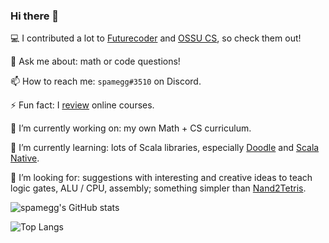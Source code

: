 ### Hi there 👋

:computer: I contributed a lot to [Futurecoder](https://futurecoder.io) and [OSSU CS](https://github.com/ossu/computer-science/), so check them out!

💬 Ask me about: math or code questions!

📫 How to reach me: `spamegg#3510` on Discord.

⚡ Fun fact: I [review](https://github.com/spamegg1/reviews) online courses.

🔭 I’m currently working on: my own Math + CS curriculum.

🌱 I’m currently learning: lots of Scala libraries, especially [Doodle](https://github.com/creativescala/doodle) and [Scala Native](https://scala-native.org/en/stable/).

🤔 I’m looking for: suggestions with interesting and creative ideas to teach logic gates, ALU / CPU, assembly; something simpler than [Nand2Tetris](https://www.nand2tetris.org/).

![spamegg's GitHub stats](https://github-readme-stats-spamegg1.vercel.app/api?username=spamegg1&theme=synthwave)

![Top Langs](https://github-readme-stats-spamegg1.vercel.app/api/top-langs/?username=spamegg1&count_private=true&layout=compact&theme=synthwave)

